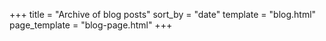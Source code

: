 +++
title = "Archive of blog posts"
sort_by = "date"
template = "blog.html"
page_template = "blog-page.html"
+++
